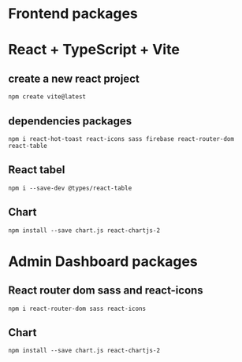 # Frontend packages

# React + TypeScript + Vite

## create a new react project
`npm create vite@latest`

## dependencies packages
`npm i react-hot-toast react-icons sass firebase react-router-dom react-table`

## React tabel
`npm i --save-dev @types/react-table`

## Chart
`npm install --save chart.js react-chartjs-2`

# Admin Dashboard packages

## React router dom sass and react-icons
`npm i react-router-dom sass react-icons`

## Chart
`npm install --save chart.js react-chartjs-2`